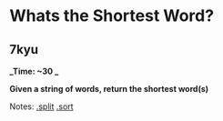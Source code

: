 # Whats the Shortest Word?

## 7kyu

**_Time: ~30 _**

**Given a string of words, return the shortest word(s)**

Notes:
[.split](https://developer.mozilla.org/en-US/docs/Web/JavaScript/Reference/Global_Objects/String/split)
[.sort](https://developer.mozilla.org/en-US/docs/Web/JavaScript/Reference/Global_Objects/Array/sort)
